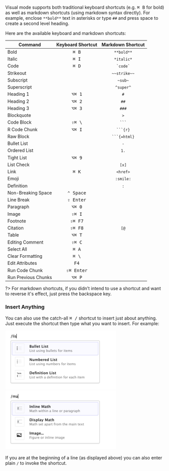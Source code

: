 <!-- -*- mode: gfm -*- -->

Visual mode supports both traditional keyboard shortcuts (e.g. <kbd>⌘ B</kbd> for bold) as well as markdown shortcuts (using markdown syntax directly). For example, enclose `**bold**` text in asterisks or type `##` and press space to create a second level heading.

Here are the available keyboard and markdown shortcuts:

| Command             |  Keyboard Shortcut  |  Markdown Shortcut   |
|---------------------|:-------------------:|:--------------------:|
| Bold                |   <kbd>⌘ B</kbd>    |      `**bold**`      |
| Italic              |   <kbd>⌘ I</kbd>    |      `*italic*`      |
| Code                |   <kbd>⌘ D</kbd>    |     `` `code` ``     |
| Strikeout           |                     |     `~~strike~~`     |
| Subscript           |                     |       `~sub~`        |
| Superscript         |                     |      `^super^`       |
| Heading 1           |   <kbd>⌥⌘ 1</kbd>   |         `#`          |
| Heading 2           |   <kbd>⌥⌘ 2</kbd>   |         `##`         |
| Heading 3           |   <kbd>⌥⌘ 3</kbd>   |        `###`         |
| Blockquote          |                     |         `>`          |
| Code Block          |  <kbd>⇧⌘ \\</kbd>   |    ```` ``` ````     |
| R Code Chunk        |   <kbd>⌥⌘ I</kbd>   |   ```` ```{r} ````   |
| Raw Block           |                     | ```` ```{=html} ```` |
| Bullet List         |                     |         `-`          |
| Ordered List        |                     |         `1.`         |
| Tight List          |   <kbd>⌥⌘ 9</kbd>   |                      |
| List Check          |                     |        `[x]`         |
| Link                |   <kbd>⌘ K</kbd>    |       `<href>`       |
| Emoji               |                     |      `:smile:`       |
| Definition          |                     |         `:`          |
| Non-Breaking Space  | <kbd>⌃ Space</kbd>  |                      |
| Line Break          | <kbd>⇧ Enter</kbd>  |                      |
| Paragraph           |   <kbd>⌥⌘ 0</kbd>   |                      |
| Image               |   <kbd>⇧⌘ I</kbd>   |                      |
| Footnote            |  <kbd>⇧⌘ F7</kbd>   |                      |
| Citation            |  <kbd>⇧⌘ F8</kbd>   |         `[@`         |
| Table               |   <kbd>⌥⌘ T</kbd>   |                      |
| Editing Comment     |   <kbd>⇧⌘ C</kbd>   |                      |
| Select All          |   <kbd>⌘ A</kbd>    |                      |
| Clear Formatting    |   <kbd>⌘ \\</kbd>   |                      |
| Edit Attributes     |    <kbd>F4</kbd>    |                      |
| Run Code Chunk      | <kbd>⇧⌘ Enter</kbd> |                      |
| Run Previous Chunks |   <kbd>⌥⌘ P</kbd>   |                      |

?\> For markdown shortcuts, if you didn’t intend to use a shortcut and want to reverse it's effect, just press the backspace key.

### Insert Anything

You can also use the catch-all <kbd>⌘ /</kbd> shortcut to insert just about anything. Just execute the shortcut then type what you want to insert. For example:

<img src="images/visual-editing-omni-list.png" style="display: inline-block" width="350"/>

<img src="images/visual-editing-omni-math.png" style="display: inline-block; margin-bottom: 2px;" width="350"/>

If you are at the beginning of a line (as displayed above) you can also enter plain `/` to invoke the shortcut.
